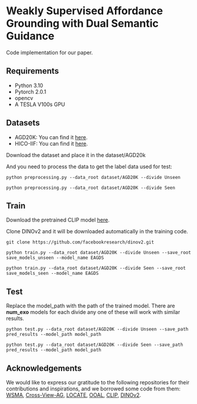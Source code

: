 # Weakly Supervised Affordance Grounding with Dual Semantic Guidance
Code implementation for our paper.

## Requirements

- Python 3.10
- Pytorch 2.0.1
- opencv
- A TESLA V100s GPU


## Datasets

- AGD20K: You can find it [here](https://github.com/lhc1224/Cross-View-AG/tree/main/code/cvpr).
- HICO-IIF: You can find it [here](https://github.com/xulingjing88/WSMA/blob/main/README.md).

Download the dataset and place it in the dataset/AGD20k

And you need to process the data to get the label data used for test:

```python preprocessing.py --data_root dataset/AGD20K --divide Unseen```

```python preprocessing.py --data_root dataset/AGD20K --divide Seen```

## Train

Download the pretrained CLIP model [here](https://drive.google.com/file/d/1hom1CUtOmu9ePjJcTUNRlP5qLjOSf6IN/view?usp=drive_link). 

Clone DINOv2 and it will be downloaded automatically in the training code.

```git clone https://github.com/facebookresearch/dinov2.git```


```python train.py --data_root dataset/AGD20K --divide Unseen --save_root save_models_unseen --model_name EAGDS```

```python train.py --data_root dataset/AGD20K --divide Seen --save_root save_models_seen --model_name EAGDS```

## Test

Replace the model_path with the path of the trained model. There are **num_exo** models for each divide any one of these will work with similar results. 

```python test.py --data_root dataset/AGD20K --divide Unseen --save_path pred_results --model_path model_path```

```python test.py --data_root dataset/AGD20K --divide Seen --save_path pred_results --model_path model_path```

## Acknowledgements

We would like to express our gratitude to the following repositories for their contributions and inspirations, and we borrowed some code from them: [WSMA](https://github.com/xulingjing88/WSMA), [Cross-View-AG](https://github.com/lhc1224/Cross-View-AG), [LOCATE](https://github.com/Reagan1311/LOCATE), [OOAL](https://github.com/Reagan1311/OOAL), [CLIP](https://github.com/openai/CLIP), [DINOv2](https://github.com/facebookresearch/dinov2).